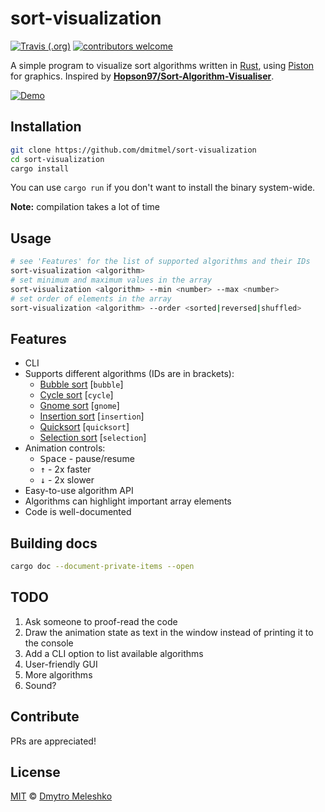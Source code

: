 # sort-visualization

[![Travis (.org)](https://img.shields.io/travis/dmitmel/sort-visualization.svg?style=flat-square)](https://travis-ci.org/dmitmel/sort-visualization)
[![contributors welcome](https://img.shields.io/badge/contributors-welcome-brightgreen.svg?style=flat-square)](https://github.com/dmitmel/sort-visualization/pulls)

A simple program to visualize sort algorithms written in [Rust](https://www.rust-lang.org/), using [Piston](http://www.piston.rs/) for graphics. Inspired by [**Hopson97/Sort-Algorithm-Visualiser**](https://github.com/Hopson97/Sort-Algorithm-Visualiser).

[![Demo](https://i.imgur.com/jyPDiWX.gif)](https://gist.github.com/dmitmel/f8664421b547577065912c3246f4c1e9)

## Installation

```bash
git clone https://github.com/dmitmel/sort-visualization
cd sort-visualization
cargo install
```

You can use `cargo run` if you don't want to install the binary system-wide.

**Note:** compilation takes a lot of time

## Usage

```bash
# see 'Features' for the list of supported algorithms and their IDs
sort-visualization <algorithm>
# set minimum and maximum values in the array
sort-visualization <algorithm> --min <number> --max <number>
# set order of elements in the array
sort-visualization <algorithm> --order <sorted|reversed|shuffled>
```

## Features

- CLI
- Supports different algorithms (IDs are in brackets):
  - [Bubble sort](https://en.wikipedia.org/wiki/Bubble_sort) \[`bubble`\]
  - [Cycle sort](https://en.wikipedia.org/wiki/Cycle_sort) \[`cycle`\]
  - [Gnome sort](https://en.wikipedia.org/wiki/Gnome_sort) \[`gnome`\]
  - [Insertion sort](https://en.wikipedia.org/wiki/Insertion_sort) \[`insertion`\]
  - [Quicksort](https://en.wikipedia.org/wiki/Quicksort) \[`quicksort`\]
  - [Selection sort](https://en.wikipedia.org/wiki/Selection_sort) \[`selection`\]
- Animation controls:
  - <kbd>Space</kbd> - pause/resume
  - <kbd>&uparrow;</kbd> - 2x faster
  - <kbd>&downarrow;</kbd> - 2x slower
- Easy-to-use algorithm API
- Algorithms can highlight important array elements
- Code is well-documented

## Building docs

```bash
cargo doc --document-private-items --open
```

## TODO

1. Ask someone to proof-read the code
2. Draw the animation state as text in the window instead of printing it to the console
3. Add a CLI option to list available algorithms
4. User-friendly GUI
5. More algorithms
6. Sound?

## Contribute

PRs are appreciated!

## License

[MIT](https://github.com/dmitmel/sort-visualization/blob/master/LICENSE) © [Dmytro Meleshko](https://github.com/dmitmel)

